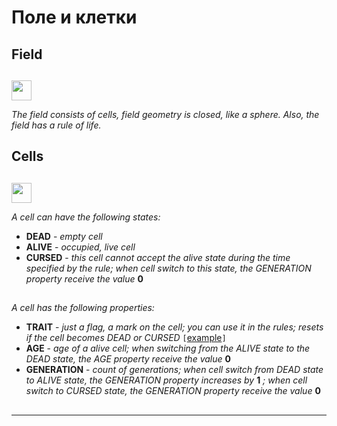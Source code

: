 # Поле и клетки

##  

## Field    

##  

<img src="qrc:/resources/img/field.svg" height="32"/>

 *The field consists of cells, field geometry is closed, like a sphere. Also, the field has a rule of life.*

## Cells    

##  

<img src="qrc:/resources/img/cell.svg" height="32"/> 

 *A cell can have the following states:*

* **DEAD** - *empty cell*
* **ALIVE** - *occupied, live cell*
* **CURSED** - *this cell cannot accept the alive state during the time specified by the rule;*
*when cell switch to this state, the GENERATION property receive the value* **0**

##  

 *A cell has the following properties:*

* **TRAIT** - *just a flag, a mark on the cell; you can use it in the rules; resets if the cell becomes DEAD or CURSED*
`[`[example](example_trait_en.md)`]`
* **AGE** - *age of a alive cell; when switching from the ALIVE state to the DEAD state, the AGE property receive the value* **0**
* **GENERATION** - *count of generations; when cell switch from DEAD state to ALIVE state, the GENERATION property increases by* **1**
*; when cell switch to CURSED state, the GENERATION property receive the value* **0**

##  

##  

 ---
